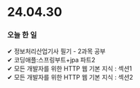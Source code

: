 # 24.04.30
### 오늘  한 일
✔ 정보처리산업기사 필기 - 2과목 공부 <br>
✔ 코딩애플:스프링부트+jpa 파트2 <br>
✔ 모든 개발자를 위한 HTTP 웹 기본 지식 : 섹션1 <br>
✔ 모든 개발자를 위한 HTTP 웹 기본 지식 : 섹션2 <br>